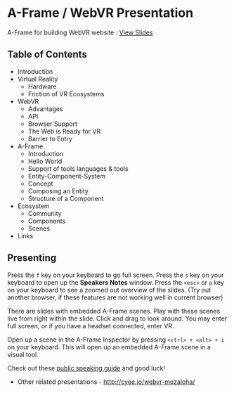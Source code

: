 # A-Frame / WebVR Presentation

A-Frame for building WebVR website : [View Slides](https://gurumukhi.github.io/aframe-presentation-explorer/)

## Table of Contents

- Introduction
- Virtual Reality
  - Hardware
  - Friction of VR Ecosystems
- WebVR
  - Advantages
  - API
  - Browser Support
  - The Web is Ready for VR
  - Barrier to Entry
- A-Frame
  - Introduction
  - Hello World 
  - Support of tools languages & tools
  - Entity-Component-System
  - Concept
  - Composing an Entity
  - Structure of a Component
- Ecosystem
  - Community
  - Components
  - Scenes
- Links


## Presenting

Press the `f` key on your keyboard to go full screen. Press the `s` key on your
keyboard to open up the **Speakers Notes** window. Press the `<esc>` or `o` key
on your keyboard to see a zoomed out overview of the slides. (Try out another 
browser, if these features are not working well in current browser)

There are slides with embedded A-Frame scenes. Play with these scenes live from
right within the slide. Click and drag to look around. You may enter full
screen, or if you have a headset connected, enter VR.

Open up a scene in the A-Frame Inspector by pressing `<ctrl> + <alt> + i` on
your keyboard. This will open up an embedded A-Frame scene in a visual tool.

Check out these [public speaking guide](http://speaking.io/) and good luck!

* Other related presentations - http://cyee.io/webvr-mozaloha/
